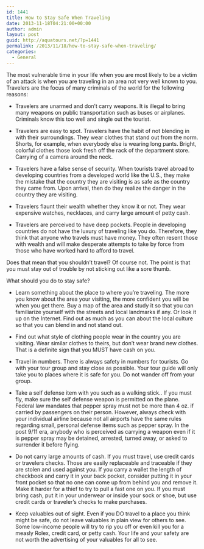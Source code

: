 ```yaml
---
id: 1441
title: How to Stay Safe When Traveling
date: 2013-11-18T04:21:00+00:00
author: admin
layout: post
guid: http://aquatours.net/?p=1441
permalink: /2013/11/18/how-to-stay-safe-when-traveling/
categories:
  - General
---
```

The most vulnerable time in your life when you are most likely to be a victim of an attack is when you are traveling in an area not very well known to you. Travelers are the focus of many criminals of the world for the following reasons:

* Travelers are unarmed and don’t carry weapons. It is illegal to bring many weapons on public transportation such as buses or airplanes. Criminals know this too well and single out the tourist.

* Travelers are easy to spot. Travelers have the habit of not blending in with their surroundings. They wear clothes that stand out from the norm. Shorts, for example, when everybody else is wearing long pants. Bright, colorful clothes those look fresh off the rack of the department store. Carrying of a camera around the neck.

* Travelers have a false sense of security. When tourists travel abroad to developing countries from a developed world like the U.S., they make the mistake that the country they are visiting is as safe as the country they came from. Upon arrival, then do they realize the danger in the country they are visiting.

* Travelers flaunt their wealth whether they know it or not. They wear expensive watches, necklaces, and carry large amount of petty cash.

* Travelers are perceived to have deep pockets. People in developing countries do not have the luxury of traveling like you do. Therefore, they think that anyone who travels must have money. They often resent those with wealth and will make desperate attempts to take by force from those who have worked hard to afford to travel.

Does that mean that you shouldn’t travel? Of course not. The point is that you must stay out of trouble by not sticking out like a sore thumb.

What should you do to stay safe?

* Learn something about the place to where you’re traveling. The more you know about the area your visiting, the more confident you will be when you get there. Buy a map of the area and study it so that you can familiarize yourself with the streets and local landmarks if any. Or look it up on the Internet. Find out as much as you can about the local culture so that you can blend in and not stand out.

* Find out what style of clothing people wear in the country you are visiting. Wear similar clothes to theirs, but don’t wear brand new clothes. That is a definite sign that you MUST have cash on you.

* Travel in numbers. There is always safety in numbers for tourists. Go with your tour group and stay close as possible. Your tour guide will only take you to places where it is safe for you. Do not wander off from your group.

* Take a self defense item with you such as a walking stick.. If you must fly, make sure the self defense weapon is permitted on the plane. Federal law mandates that pepper spray must not be more than 4 oz. if carried by passengers on their person. However, always check with your individual airline because not all airports have the same rules regarding small, personal defense items such as pepper spray. In the post 9/11 era, anybody who is perceived as carrying a weapon even if it is pepper spray may be detained, arrested, turned away, or asked to surrender it before flying.

* Do not carry large amounts of cash. If you must travel, use credit cards or travelers checks. Those are easily replaceable and traceable if they are stolen and used against you. If you carry a wallet the length of checkbook and carry it in your back pocket, consider putting it in your front pocket so that no one can come up from behind you and remove it. Make it harder for a thief to try to pull a fast one on you. If you must bring cash, put it in your underwear or inside your sock or shoe, but use credit cards or traveler’s checks to make purchases.

* Keep valuables out of sight. Even if you DO travel to a place you think might be safe, do not leave valuables in plain view for others to see. Some low-income people will try to rip you off or even kill you for a measly Rolex, credit card, or petty cash. Your life and your safety are not worth the advertising of your valuables for all to see.